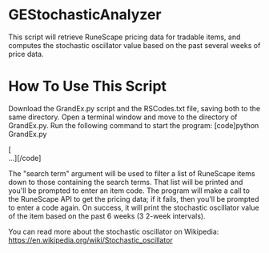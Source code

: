 # GEStochasticAnalyzer
This script will retrieve RuneScape pricing data for tradable items, and computes the stochastic oscillator value based on the past several weeks of price data.

# How To Use This Script
Download the GrandEx.py script and the RSCodes.txt file, saving both to the same directory.
Open a terminal window and move to the directory of GrandEx.py.
Run the following command to start the program:
[code]python GrandEx.py <search term1> [<search term2> ...][/code]

The "search term" argument will be used to filter a list of RuneScape items down to those containing the search terms.
That list will be printed and you'll be prompted to enter an item code.
The program will make a call to the RuneScape API to get the pricing data; if it fails, then you'll be prompted to enter a code again. On success, it will print the stochastic oscillator value of the item based on the past 6 weeks (3 2-week intervals).

You can read more about the stochastic oscillator on Wikipedia:
https://en.wikipedia.org/wiki/Stochastic_oscillator
